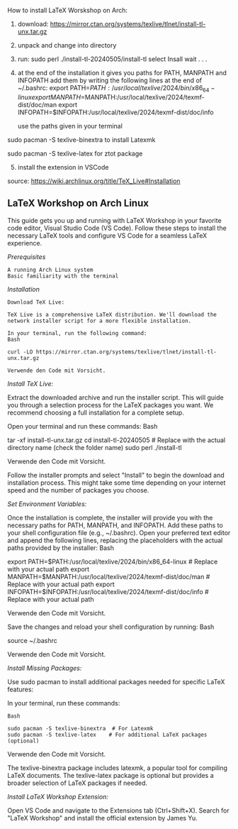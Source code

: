 How to install LaTeX Worskshop on Arch:

1. download: https://mirror.ctan.org/systems/texlive/tlnet/install-tl-unx.tar.gz
2. unpack and change into directory
3. run: sudo perl ./install-tl-20240505/install-tl
	select Insall
	wait . . . 
4. at the end of the installation it gives you paths for PATH, MANPATH and INFOPATH 
   add them by writing the following lines at the end of ~/.bashrc:
	    export PATH=$PATH:/usr/local/texlive/2024/bin/x86_64-linux
	    export MANPATH=$MANPATH:/usr/local/texlive/2024/texmf-dist/doc/man
	    export INFOPATH=$INFOPATH:/usr/local/texlive/2024/texmf-dist/doc/info
	
	use the paths given in your terminal
	
sudo pacman -S texlive-binextra
	to install Latexmk
	
  sudo pacman -S texlive-latex
  for ztot package

 5. install the extension in VSCode

source: https://wiki.archlinux.org/title/TeX_Live#Installation









## LaTeX Workshop on Arch Linux

This guide gets you up and running with LaTeX Workshop in your favorite code editor, Visual Studio Code (VS Code). Follow these steps to install the necessary LaTeX tools and configure VS Code for a seamless LaTeX experience.

*Prerequisites*

    A running Arch Linux system
    Basic familiarity with the terminal

*Installation*

    Download TeX Live:

    TeX Live is a comprehensive LaTeX distribution. We'll download the network installer script for a more flexible installation.

    In your terminal, run the following command:
    Bash

    curl -LO https://mirror.ctan.org/systems/texlive/tlnet/install-tl-unx.tar.gz

    Verwende den Code mit Vorsicht.

*Install TeX Live:*

Extract the downloaded archive and run the installer script. This will guide you through a selection process for the LaTeX packages you want. We recommend choosing a full installation for a complete setup.

Open your terminal and run these commands:
Bash

tar -xf install-tl-unx.tar.gz
cd install-tl-20240505  # Replace with the actual directory name (check the folder name)
sudo perl ./install-tl

Verwende den Code mit Vorsicht.

Follow the installer prompts and select "Install" to begin the download and installation process. This might take some time depending on your internet speed and the number of packages you choose.

*Set Environment Variables:*

Once the installation is complete, the installer will provide you with the necessary paths for PATH, MANPATH, and INFOPATH.  Add these paths to your shell configuration file (e.g., ~/.bashrc). Open your preferred text editor and append the following lines, replacing the placeholders with the actual paths provided by the installer:
Bash

export PATH=$PATH:/usr/local/texlive/2024/bin/x86_64-linux  # Replace with your actual path
export MANPATH=$MANPATH:/usr/local/texlive/2024/texmf-dist/doc/man  # Replace with your actual path
export INFOPATH=$INFOPATH:/usr/local/texlive/2024/texmf-dist/doc/info  # Replace with your actual path

Verwende den Code mit Vorsicht.

Save the changes and reload your shell configuration by running:
Bash

source ~/.bashrc

Verwende den Code mit Vorsicht.

*Install Missing Packages:*

Use sudo pacman to install additional packages needed for specific LaTeX features:

In your terminal, run these commands:
```
Bash

sudo pacman -S texlive-binextra  # For Latexmk
sudo pacman -S texlive-latex    # For additional LaTeX packages (optional)
```
Verwende den Code mit Vorsicht.

The texlive-binextra package includes latexmk, a popular tool for compiling LaTeX documents. The texlive-latex package is optional but provides a broader selection of LaTeX packages if needed.

*Install LaTeX Workshop Extension:*

Open VS Code and navigate to the Extensions tab (Ctrl+Shift+X). Search for "LaTeX Workshop" and install the official extension by James Yu.